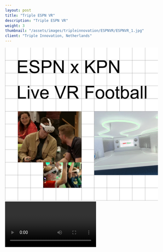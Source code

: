 ```yaml
---
layout: post
title: "Triple ESPN VR"
description: "Triple ESPN VR"
weight: 3
thumbnail: "/assets/images/tripleinnovation/ESPNVR/ESPNVR_1.jpg"
client: "Triple Innovation, Netherlands"
---
```


<div class="image-wrapper">
  <img src="/assets/images/tripleinnovation/ESPNVR/ESPN_1_1080.jpg" alt="ESPN VR Image 1">
</div>

<div class="video-wrapper">
  <video class="plyr" controls crossorigin playsinline>
    <source src="/assets/images/tripleinnovation/ESPNVR/ESPN_2_1080.mp4" type="video/mp4">
  </video>
</div>